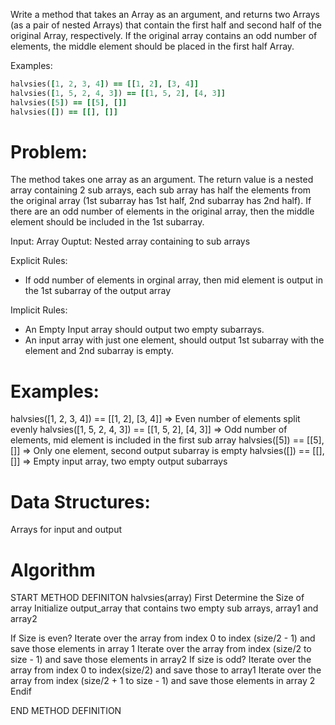 Write a method that takes an Array as an argument, and returns two Arrays (as a pair of nested Arrays) that contain the first half and second half of the original Array, respectively. If the original array contains an odd number of elements, the middle element should be placed in the first half Array.

Examples: 
``` ruby
halvsies([1, 2, 3, 4]) == [[1, 2], [3, 4]]
halvsies([1, 5, 2, 4, 3]) == [[1, 5, 2], [4, 3]]
halvsies([5]) == [[5], []]
halvsies([]) == [[], []]
```
# Problem: 
The method takes one array as an argument. The return value is a nested array containing 2 sub arrays, each sub array has half the elements from the original array (1st subarray has 1st half, 2nd subarray has 2nd half).
If there are an odd number of elements in the original array, then the middle element should be included in the 1st subarray. 

Input: Array
Ouptut: Nested array containing to sub arrays

Explicit Rules: 
- If odd number of elements in orginal array, then mid element is output in the 1st subarray of the output array

Implicit Rules: 
- An Empty Input array should output two empty subarrays.
- An input array with just one element, should output 1st subarray with the element and 2nd subarray is empty. 


# Examples: 
halvsies([1, 2, 3, 4]) == [[1, 2], [3, 4]] => Even number of elements split evenly
halvsies([1, 5, 2, 4, 3]) == [[1, 5, 2], [4, 3]] => Odd number of elements, mid element is included in the first sub array
halvsies([5]) == [[5], []] => Only one element, second output subarray is empty
halvsies([]) == [[], []] => Empty input array, two empty output subarrays

# Data Structures: 
Arrays for input and output

# Algorithm

START METHOD DEFINITON halvsies(array)
  First Determine the Size of array
  Initialize output_array that contains two empty sub arrays, array1 and array2

  If Size is even?
    Iterate over the array from index 0 to index (size/2 - 1) and save those elements in array 1
    Iterate over the array from index (size/2 to size - 1) and save those elements in array2
  If size is odd? 
    Iterate over the array from index 0 to index(size/2) and save those to array1
    Iterate over the array from index (size/2 + 1 to size - 1) and save those elements in array 2
  Endif

  END METHOD DEFINITION